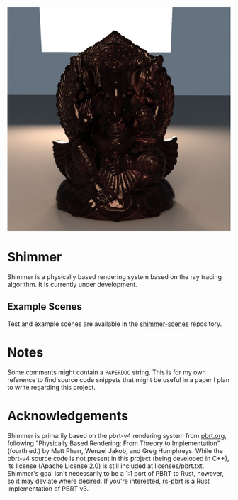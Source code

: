 ![ganesha](images/shimmer-ganesha-1.png)

# Shimmer

Shimmer is a physically based rendering system based on the ray tracing algorithm. It is currently under development.

## Example Scenes

Test and example scenes are available in the [shimmer-scenes](https://github.com/jalberse/shimmer-scenes) repository.

# Notes

Some comments might contain a `PAPERDOC` string. This is for my own reference to find source code snippets that might be useful in a paper I plan to write regarding this project.

# Acknowledgements

Shimmer is primarily based on the pbrt-v4 rendering system from [pbrt.org](https://pbrt.org/), following "Physically Based Rendering: From Threory to Implementation" (fourth ed.) by Matt Pharr, Wenzel Jakob, and Greg Humphreys. While the pbrt-v4 source code is not present in this project (being developed in C++), its license (Apache License 2.0) is still included at licenses/pbrt.txt. Shimmer's goal isn't necessarily to be a 1:1 port of PBRT to Rust, however, so it may deviate where desired. If you're interested, [rs-pbrt](https://github.com/wahn/rs_pbrt) is a Rust implementation of PBRT v3.